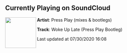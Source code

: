 ## Currently Playing on SoundCloud

[<img align="left" width="100" src="https://i1.sndcdn.com/artworks-000564263714-ruoxfd-t50x50.jpg">](https://soundcloud.com/therealpressplay2/wokeuplate)

**Artist**: Press Play (mixes & bootlegs) 

**Track**: Woke Up Late (Press Play Bootleg)

Last updated at 07/30/2020 16:08
